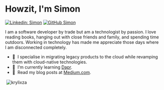 # Howzit, I'm Simon

[![Linkedin: Simon](https://img.shields.io/badge/-headleysj-blue?style=flat-square&logo=Linkedin&logoColor=white&link=https://www.linkedin.com/in/headleysj/)](https://www.linkedin.com/in/headleysj/)
[![GitHub Simon](https://img.shields.io/github/followers/krylixza?label=follow&style=social)](https://github.com/krylixza)

I am a software developer by trade but am a technologist by passion. I love reading books, hanging out with close friends and family, and spending time outdoors. Working in technology has made me appreciate those days where I am disconnected completely.

- 🔭 &nbsp;I specialise in migrating legacy products to the cloud while revamping them with cloud-native technologies.
- 🌱 &nbsp;I’m currently learning [Dapr](https://dapr.io).
- 💬 &nbsp;Read my blog posts at [Medium.com](https://headleysj.medium.com).

<p>&nbsp;<img align="center" src="https://github-readme-stats.vercel.app/api?username=krylixza&show_icons=true&locale=en" alt="krylixza" /></p>

